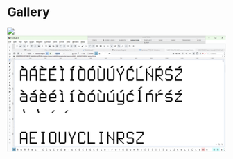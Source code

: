 # Gallery

<img src="https://github.com/StefanPeev/Terminalia/blob/main/images/Screenshot%202025-01-24%204353.png" />

<img src="https://github.com/StefanPeev/Terminalia/blob/main/images/Screenshot%202025-01-24%20171557.png" />



